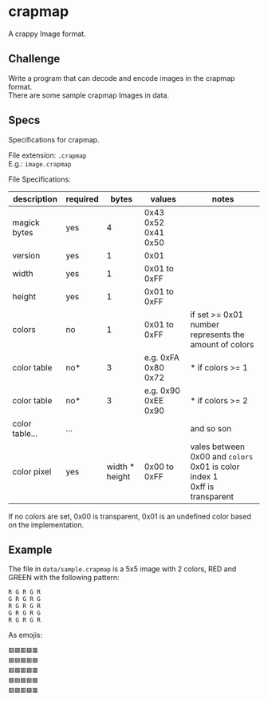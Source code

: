 # crapmap

A crappy Image format.

## Challenge

Write a program that can decode and encode images in the crapmap format.  
There are some sample crapmap Images in data.

## Specs

Specifications for crapmap.  

File extension: `.crapmap`  
E.g.: `image.crapmap`  


File Specifications:

| description    | required | bytes          | values              | notes                                                                             |
|----------------|----------|----------------|---------------------|-----------------------------------------------------------------------------------|
| magick bytes   | yes      | 4              | 0x43 0x52 0x41 0x50 |                                                                                   |
| version        | yes      | 1              | 0x01                |                                                                                   |
| width          | yes      | 1              | 0x01 to 0xFF        |                                                                                   |
| height         | yes      | 1              | 0x01 to 0xFF        |                                                                                   |
| colors         | no       | 1              | 0x01 to 0xFF        | if set >= 0x01<br/>number represents the amount of colors                         |
| color table    | no*      | 3              | e.g. 0xFA 0x80 0x72 | * if colors >= 1                                                                  |
| color table    | no*      | 3              | e.g. 0x90 0xEE 0x90 | * if colors >= 2                                                                  |
| color table... | ...      |                |                     | and so son                                                                        |
| color pixel    | yes      | width * height | 0x00 to 0xFF        | vales between 0x00 and `colors`<br/>0x01 is color index 1<br/>0xff is transparent |

If no colors are set, 0x00 is transparent, 0x01 is an undefined color based on the implementation.

## Example

The file in `data/sample.crapmap` is a 5x5 image with 2 colors, RED and GREEN with the following pattern:  

```
R G R G R
G R G R G
R G R G R
G R G R G
R G R G R
```

As emojis:
```
🟥🟩🟥🟩🟥
🟩🟥🟩🟥🟩
🟥🟩🟥🟩🟥
🟩🟥🟩🟥🟩
🟥🟩🟥🟩🟥
```
